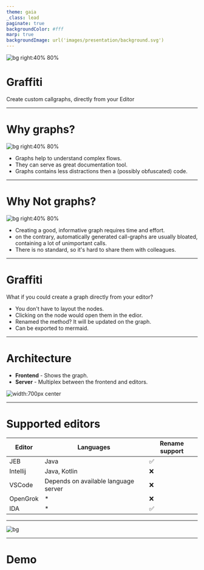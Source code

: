 ```yaml
---
theme: gaia
_class: lead
paginate: true
backgroundColor: #fff
marp: true
backgroundImage: url('images/presentation/background.svg')
---
```


![bg right:40% 80%](images/icon.png)

# **Graffiti**

Create custom callgraphs, directly from your Editor

---

# Why graphs?

![bg right:40% 80%](images/presentation/example_callgraph.png)

- Graphs help to understand complex flows.
- They can serve as great documentation tool.
- Graphs contains less distractions then a (possibly obfuscated) code.

---

# Why Not graphs?

![bg right:40% 80%](images/presentation/example_bad_callgraph.png)

- Creating a good, informative graph requires time and effort.
- on the contrary, automatically generated call-graphs are usually bloated, containing a lot of unimportant calls.
- There is no standard, so it's hard to share them with colleagues.

---

# Graffiti

What if you could create a graph directly from your editor?

- You don't have to layout the nodes.
- Clicking on the node would open them in the edior.
- Renamed the method? It will be updated on the graph.
- Can be exported to mermaid.

---

# Architecture

- **Frontend** - Shows the graph.
- **Server** - Multiplex between the frontend and editors.

<style>
img[alt~="center"] {
  display: block;
  margin: 0 auto;
}
</style>

![width:700px center](images/architecture.png)

---

# Supported editors

| Editor   | Languages                            | Rename support |
| -------- | ------------------------------------ | -------------- |
| JEB      | Java                                 | ✅             |
| Intellij | Java, Kotlin                         | ❌             |
| VSCode   | Depends on available language server | ❌             |
| OpenGrok | \*                                   | ❌             |
| IDA      | \*                                   | ✅             |

---

![bg](images/screenshots/screenshot.png)

---

# **Demo**
